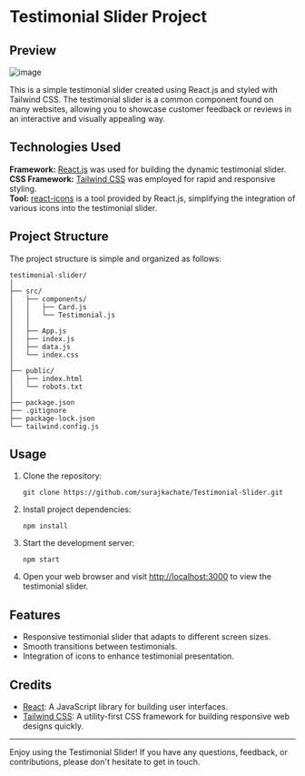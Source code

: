 # Testimonial Slider Project
## Preview
![image](https://github.com/surajkachate/Testimonial-Slider/assets/89270012/0a6b65f7-28bb-4ba2-9ff4-0844761ef207)

This is a simple testimonial slider created using React.js and styled with Tailwind CSS. The testimonial slider is a common component found on many websites, allowing you to showcase customer feedback or reviews in an interactive and visually appealing way.

## Technologies Used
**Framework:** [React.js](https://react.dev/) was used for building the dynamic testimonial slider.<br/>
**CSS Framework:** [Tailwind CSS](https://tailwindcss.com/) was employed for rapid and responsive styling.</br>
**Tool:** [react-icons](https://react-icons.github.io/react-icons/) is a tool provided by React.js, simplifying the integration of various icons into the testimonial slider.</br>

## Project Structure

The project structure is simple and organized as follows:

```
testimonial-slider/
│
├── src/
│   ├── components/
│   │   ├── Card.js
│   │   └── Testimonial.js
│   │
│   ├── App.js
│   ├── index.js
│   ├── data.js
│   └── index.css
│
├── public/
│   ├── index.html
│   └── robots.txt
│
├── package.json
├── .gitignore
├── package-lock.json
└── tailwind.config.js
```

## Usage

1. Clone the repository:

   ```
   git clone https://github.com/surajkachate/Testimonial-Slider.git
   ```

2. Install project dependencies:

   ```
   npm install
   ```

3. Start the development server:

   ```
   npm start
   ```

4. Open your web browser and visit [http://localhost:3000](http://localhost:3000) to view the testimonial slider.

## Features

- Responsive testimonial slider that adapts to different screen sizes.
- Smooth transitions between testimonials.
- Integration of icons to enhance testimonial presentation.

## Credits

- [React](https://react.dev/): A JavaScript library for building user interfaces.
- [Tailwind CSS](https://tailwindcss.com/): A utility-first CSS framework for building responsive web designs quickly.

---

Enjoy using the Testimonial Slider! If you have any questions, feedback, or contributions, please don't hesitate to get in touch.
